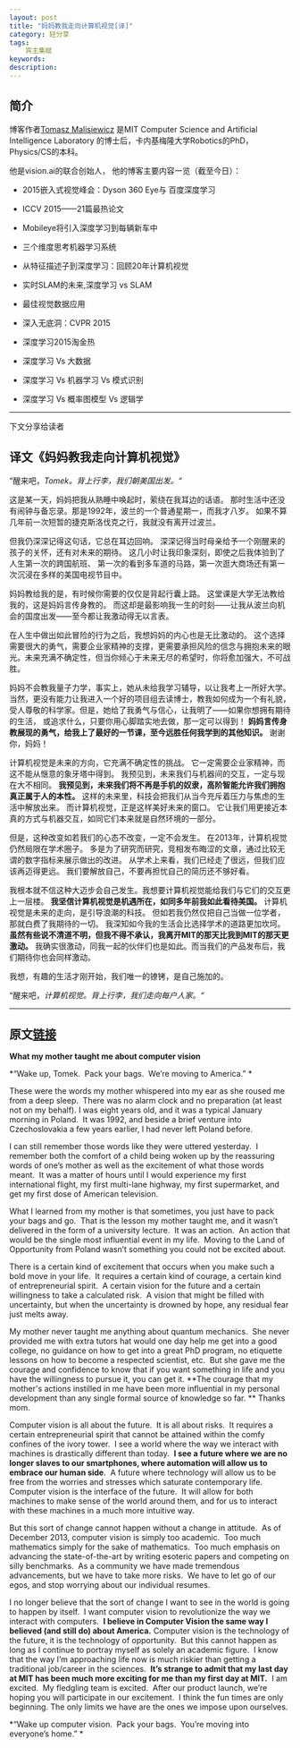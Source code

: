 ```yaml
---
layout: post
title: "妈妈教我走向计算机视觉[译]"
category: 轻分享
tags: 
    宾主集赋
keywords: 
description: 
---
```


## 简介
博客作者[Tomasz Malisiewicz](http://www.computervisionblog.com/) 是MIT Computer Science and Artificial Intelligence 
Laboratory 的博士后，卡内基梅隆大学Robotics的PhD，Physics/CS的本科。

他是vision.ai的联合创始人，
他的博客主要内容一览（截至今日）：

* 2015嵌入式视觉峰会：Dyson 360 Eye与 百度深度学习

* ICCV 2015——21篇最热论文

* Mobileye将引入深度学习到每辆新车中

* 三个维度思考机器学习系统

* 从特征描述子到深度学习：回顾20年计算机视觉

* 实时SLAM的未来,深度学习 vs SLAM

* 最佳视觉数据应用

* 深入无底洞：CVPR 2015

* 深度学习2015淘金热

* 深度学习 Vs 大数据

* 深度学习 Vs 机器学习 Vs 模式识别

* 深度学习 Vs 概率图模型 Vs 逻辑学

---
下文分享给读者

## 译文《妈妈教我走向计算机视觉》
“醒来吧，*Tomek。背上行李，我们朝美国出发。“*

这是某一天，妈妈把我从熟睡中唤起时，萦绕在我耳边的话语。
那时生活中还没有闹钟与备忘录。那是1992年，波兰的一个普通星期一，而我才八岁。
如果不算几年前一次短暂的捷克斯洛伐克之行，我就没有离开过波兰。

但我仍深深记得这句话，它总在耳边回响。
深深记得当时母亲给予一个刚醒来的孩子的关怀，还有对未来的期待。
这几小时让我印象深刻，即使之后我体验到了人生第一次的跨国航班、
第一次的看到多车道的马路，第一次逛大商场还有第一次沉浸在多样的美国电视节目中。

妈妈教给我的是，有时候你需要的仅仅是背起行囊上路。
这堂课是大学无法教给我的，这是妈妈言传身教的。
而这却是最影响我一生的时刻——让我从波兰向机会的国度出发——至今都让我激动得无以言表。

在人生中做出如此冒险的行为之后，我想妈妈的内心也是无比激动的。
这个选择需要很大的勇气，需要企业家精神的支撑，更需要承担风险的信念与拥抱未来的眼光。未来充满不确定性，但当你倾心于未来无尽的希望时，你将愈加强大，不可战胜。

妈妈不会教我量子力学，事实上，她从未给我学习辅导，以让我考上一所好大学。
当然，更没有能力让我进入一个好的项目组去读博士，教我如何成为一个有礼貌，
受人尊敬的科学家。但是，她给了我勇气与信心，让我明了——如果你想拥有期待的生活，
或追求什么，只要你用心脚踏实地去做，那一定可以得到！
**妈妈言传身教展现的勇气，给我上了最好的一节课，至今远胜任何我学到的其他知识。**
谢谢你，妈妈！

计算机视觉是未来的方向，它充满不确定性的挑战。
它一定需要企业家精神，而这不能从惬意的象牙塔中得到。
我预见到，未来我们与机器间的交互，一定与现在大不相同。
**我预见到，未来我们将不再是手机的奴隶，高阶智能允许我们拥抱真正属于人的本性。**
这样的未来里，科技会把我们从当今充斥着压力与焦虑的生活中解放出来。
而计算机视觉，正是这样美好未来的窗口。
它让我们用更接近本真的方式与机器交互，如同它们本来就是自然环境的一部分。

但是，这种改变如若我们的心态不改变，一定不会发生。
在2013年，计算机视觉仍然局限在学术圈子。
多是为了研究而研究，竞相发布晦涩的文章，通过比较无谓的数字指标来展示做出的改进。
从学术上来看，我们已经走了很远，但我们应该再迈得更远。
我们要解放自己，不要再担忧自己的简历还不够好看。

我根本就不信这种大迈步会自己发生。我想要计算机视觉能给我们与它们的交互更上一层楼。
**我坚信计算机视觉是机遇所在，如同多年前我如此看待美国。**
计算机视觉是未来的走向，是引导浪潮的科技。
但如若我仍然仅把自己当做一位学者，那就白费了我期待的一切。
我深知如今我的生活会比选择学术的道路更加坎坷。
**虽然有些说不清道不明，但我不得不承认，我离开MIT的那天比我到MIT的那天更激动。**
我确实很激动，同我一起的伙伴们也是如此。而当我们的产品发布后，我们期待你也会同样激动。

我想，有趣的生活才刚开始，我们唯一的镣铐，是自己施加的。

“醒来吧，*计算机视觉。背上行李，我们走向每户人家。“*

---
## 原文[链接](http://www.computervisionblog.com/2013/12/what-my-mother-taught-me-about-computer.html?utm_source=tuicool&utm_medium=referral)
**What my mother taught me about computer vision**

*“Wake up, Tomek.  Pack your bags.  We’re moving to America.” *

These were the words my mother whispered into my ear as she roused me from a
deep sleep.  There was no alarm clock and no preparation (at least not on my
behalf). I was eight years old, and it was a typical January morning in Poland. 
It was 1992, and beside a brief venture into Czechoslovakia a few years earlier,
I had never left Poland before.

I can still remember those words like they were uttered yesterday.  I remember
both the comfort of a child being woken up by the reassuring words of one’s
mother as well as the excitement of what those words meant.  It was a matter of
hours until I would experience my first international flight, my first
multi-lane highway, my first supermarket, and get my first dose of American
television.

What I learned from my mother is that sometimes, you just have to pack your bags
and go.  That is the lesson my mother taught me, and it wasn’t delivered in the
form of a university lecture.  It was an action.  An action that would be the
single most influential event in my life.  Moving to the Land of Opportunity
from Poland wasn’t something you could not be excited about.

There is a certain kind of excitement that occurs when you make such a bold move
in your life.  It requires a certain kind of courage, a certain kind of
entrepreneurial spirit.  A certain vision for the future and a certain
willingness to take a calculated risk.  A vision that might be filled with
uncertainty, but when the uncertainty is drowned by hope, any residual fear just
melts away.

My mother never taught me anything about quantum mechanics.  She never provided
me with extra tutors hat would one day help me get into a good college, no
guidance on how to get into a great PhD program, no etiquette lessons on how to
become a respected scientist, etc.  But she gave me the courage and confidence
to know that if you want something in life and you have the willingness to
pursue it, you can get it. **The courage that my mother's actions instilled in
me have been more influential in my personal development than any single formal
source of knowledge so far. ** Thanks mom.

Computer vision is all about the future.  It is all about risks.  It requires a
certain entrepreneurial spirit that cannot be attained within the comfy confines
of the ivory tower.  I see a world where the way we interact with machines is
drastically different than today.  **I see a future where we are no longer
slaves to our smartphones, where automation will allow us to embrace our human
side**.  A future where technology will allow us to be free from the worries and
stresses which saturate contemporary life.  Computer vision is the interface of
the future.  It will allow for both machines to make sense of the world around
them, and for us to interact with these machines in a much more intuitive way.

But this sort of change cannot happen without a change in attitude.  As of
December 2013, computer vision is simply too academic.  Too much mathematics
simply for the sake of mathematics.  Too much emphasis on advancing the
state-of-the-art by writing esoteric papers and competing on silly benchmarks. 
As a community we have made tremendous advancements, but we have to take more
risks.  We have to let go of our egos, and stop worrying about our individual
resumes.

I no longer believe that the sort of change I want to see in the world is going
to happen by itself.  I want computer vision to revolutionize the way we
interact with computers.  **I believe in Computer Vision the same way I believed
(and still do) about America.** Computer vision is the technology of the future,
it is the technology of opportunity.  But this cannot happen as long as I
continue to portray myself as solely an academic figure.  I know that the way
I’m approaching life now is much riskier than getting a traditional job/career
in the sciences.  **It’s strange to admit that my last day at MIT has been much
more exciting for me than my first day at MIT.**  I am excited.  My fledgling
team is excited.  After our product launch, we’re hoping you will participate in
our excitement.  I think the fun times are only beginning. The only limits we
have are the ones we impose upon ourselves. 

*“Wake up computer vision.  Pack your bags.  You’re moving into everyone’s
home.” *
